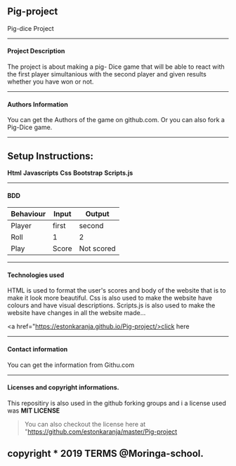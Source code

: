 ## Pig-project
Pig-dice Project

---


#### Project Description
The project is about making a pig- Dice game that will be able to react with the first player simultanious with the second player and given results whether you have won or not.

---

#### Authors Information
You can get the Authors of the game on github.com. Or you can also fork a Pig-Dice game.

---

## Setup Instructions:
**Html**
**Javascripts**
**Css**
**Bootstrap**
**Scripts.js**

---

#### BDD
Behaviour|Input|Output
---------|-----|------
Player   |first|second
Roll     |1    |2
Play     |Score|Not scored

---

#### Technologies used
HTML is used to format the user's scores and body of the website that is to make it look more beautiful.
Css is also used to make the website have colours and have visual descriptions.
Scripts.js is also used to make the website have changes in all the website made...

<a href="https://estonkaranja.github.io/Pig-project/>click here </a>
         
---

#### Contact information
You can get the information from Githu.com

---

#### Licenses and copyright informations.
This repositiry is also used in the github forking groups and i a license used was **MIT LICENSE**
>You can also checkout the license here at "https://github.com/estonkaranja/master/Pig-project

copyright * 2019 TERMS @Moringa-school.
---
